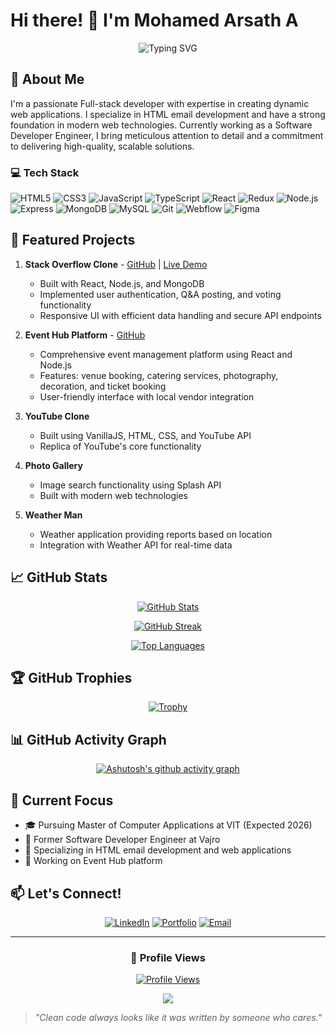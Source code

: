 # Hi there! 👋 I'm Mohamed Arsath A

<div align="center">
  <img src="https://readme-typing-svg.herokuapp.com?font=Fira+Code&pause=1000&color=2196F3&center=true&vCenter=true&width=435&lines=Full+Stack+Developer;Software+Developer+Engineer;HTML+Email+Developer" alt="Typing SVG" />
</div>

## 🚀 About Me

I'm a passionate Full-stack developer with expertise in creating dynamic web applications. I specialize in HTML email development and have a strong foundation in modern web technologies. Currently working as a Software Developer Engineer, I bring meticulous attention to detail and a commitment to delivering high-quality, scalable solutions.

### 💻 Tech Stack

![HTML5](https://img.shields.io/badge/-HTML5-E34F26?style=flat-square&logo=html5&logoColor=white)
![CSS3](https://img.shields.io/badge/-CSS3-1572B6?style=flat-square&logo=css3&logoColor=white)
![JavaScript](https://img.shields.io/badge/-JavaScript-F7DF1E?style=flat-square&logo=javascript&logoColor=black)
![TypeScript](https://img.shields.io/badge/-TypeScript-3178C6?style=flat-square&logo=typescript&logoColor=white)
![React](https://img.shields.io/badge/-React-61DAFB?style=flat-square&logo=react&logoColor=black)
![Redux](https://img.shields.io/badge/-Redux-764ABC?style=flat-square&logo=redux&logoColor=white)
![Node.js](https://img.shields.io/badge/-Node.js-339933?style=flat-square&logo=node.js&logoColor=white)
![Express](https://img.shields.io/badge/-Express-000000?style=flat-square&logo=express&logoColor=white)
![MongoDB](https://img.shields.io/badge/-MongoDB-47A248?style=flat-square&logo=mongodb&logoColor=white)
![MySQL](https://img.shields.io/badge/-MySQL-4479A1?style=flat-square&logo=mysql&logoColor=white)
![Git](https://img.shields.io/badge/-Git-F05032?style=flat-square&logo=git&logoColor=white)
![Webflow](https://img.shields.io/badge/-Webflow-4353FF?style=flat-square&logo=webflow&logoColor=white)
![Figma](https://img.shields.io/badge/-Figma-F24E1E?style=flat-square&logo=figma&logoColor=white)

## 🌟 Featured Projects

1. **Stack Overflow Clone** - [GitHub](https://github.com/Arshwebs) | [Live Demo](YOUR_LIVE_DEMO_URL)
   - Built with React, Node.js, and MongoDB
   - Implemented user authentication, Q&A posting, and voting functionality
   - Responsive UI with efficient data handling and secure API endpoints

2. **Event Hub Platform** - [GitHub](https://github.com/Arshwebs)
   - Comprehensive event management platform using React and Node.js
   - Features: venue booking, catering services, photography, decoration, and ticket booking
   - User-friendly interface with local vendor integration

3. **YouTube Clone**
   - Built using VanillaJS, HTML, CSS, and YouTube API
   - Replica of YouTube's core functionality

4. **Photo Gallery**
   - Image search functionality using Splash API
   - Built with modern web technologies

5. **Weather Man**
   - Weather application providing reports based on location
   - Integration with Weather API for real-time data

## 📈 GitHub Stats

<div align="center">
  
  [![GitHub Stats](https://github-readme-stats-git-masterrstaa-rickstaa.vercel.app/api?username=Arshwebs&show_icons=true&theme=tokyonight&count_private=true&include_all_commits=true)](https://github.com/Arshwebs)

  [![GitHub Streak](https://streak-stats.demolab.com?user=Arshwebs&theme=tokyonight)](https://github.com/Arshwebs)
  
  [![Top Languages](https://github-readme-stats-git-masterrstaa-rickstaa.vercel.app/api/top-langs/?username=Arshwebs&layout=compact&theme=tokyonight&hide=jupyter%20notebook)](https://github.com/Arshwebs)

</div>

## 🏆 GitHub Trophies

<div align="center">
  
  [![Trophy](https://github-profile-trophy.vercel.app/?username=Arshwebs&theme=tokyonight&row=2&column=4&margin-w=15&margin-h=15&no-bg=true)](https://github.com/Arshwebs)

</div>

## 📊 GitHub Activity Graph

<div align="center">
  
  [![Ashutosh's github activity graph](https://github-readme-activity-graph.vercel.app/graph?username=Arshwebs&theme=tokyo-night&area=true&hide_border=true)](https://github.com/Arshwebs)

</div>

## 🎯 Current Focus

- 🎓 Pursuing Master of Computer Applications at VIT (Expected 2026)
- 💼 Former Software Developer Engineer at Vajro
- 🌱 Specializing in HTML email development and web applications
- 🔭 Working on Event Hub platform

## 📫 Let's Connect!

<div align="center">
  
[![LinkedIn](https://img.shields.io/badge/LinkedIn-0077B5?style=for-the-badge&logo=linkedin&logoColor=white)](https://www.linkedin.com/in/mohamedarshath)
[![Portfolio](https://img.shields.io/badge/Portfolio-FF7139?style=for-the-badge&logo=Firefox-Browser&logoColor=white)](YOUR_PORTFOLIO_URL)
[![Email](https://img.shields.io/badge/Email-D14836?style=for-the-badge&logo=gmail&logoColor=white)](mailto:arshathm4@gmail.com)

</div>

---

<div align="center">

### 👀 Profile Views

[![Profile Views](https://komarev.com/ghpvc/?username=Arshwebs&color=blueviolet&style=for-the-badge&label=PROFILE+VIEWS)](https://github.com/Arshwebs)

![](https://hit.yhype.me/github/profile?user_id=Arshwebs)

</div>

> *"Clean code always looks like it was written by someone who cares."*
